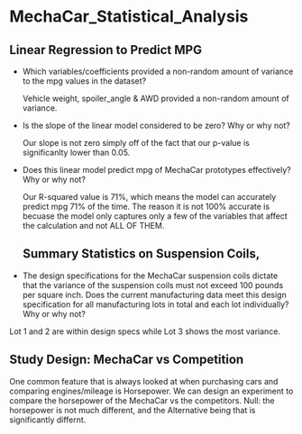 # MechaCar_Statistical_Analysis

## Linear Regression to Predict MPG
- Which variables/coefficients provided a non-random amount of variance to the mpg values in the dataset?

  Vehicle weight, spoiler_angle & AWD provided a non-random amount of variance. 

- Is the slope of the linear model considered to be zero? Why or why not?

  Our slope is not zero simply off of the fact that our p-value is significanlty lower than 0.05.

- Does this linear model predict mpg of MechaCar prototypes effectively? Why or why not?

  Our R-squared value is 71%, which means the model can accurately predict mpg 71% of the time. The reason it is not 100% accurate is becuase the model only captures only a few of the variables that affect the calculation and not ALL OF THEM.
  
  ## Summary Statistics on Suspension Coils,
- The design specifications for the MechaCar suspension coils dictate that the variance of the suspension coils must not exceed 100 pounds per square inch. Does the current manufacturing data meet this design specification for all manufacturing lots in total and each lot individually? Why or why not?

Lot 1 and 2 are within design specs while Lot 3 shows the most variance.


## Study Design: MechaCar vs Competition

One common feature that is always looked at when purchasing cars and comparing engines/mileage is Horsepower. We can design an experiment to compare the horsepower of the MechaCar vs the competitors. Null: the horsepower is not much different, and the Alternative being that is significantly differnt.
